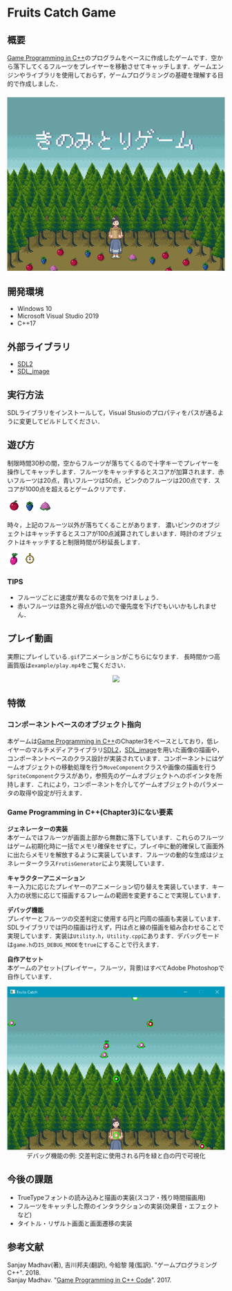 # Fruits Catch Game

## 概要

[Game Programming in C++](https://github.com/gameprogcpp/code)のプログラムをベースに作成したゲームです．空から落下してくるフルーツをプレイヤーを移動させてキャッチします．ゲームエンジンやライブラリを使用しておらず，ゲームプログラミングの基礎を理解する目的で作成しました．

<div align="center">
    <img src="assets/title.png">
</div>

## 開発環境

- Windows 10  
- Microsoft Visual Studio 2019  
- C++17  

## 外部ライブラリ

- [SDL2](https://github.com/libsdl-org/SDL/tree/SDL2)
- [SDL_image](https://github.com/libsdl-org/SDL_image/)

## 実行方法

SDLライブラリをインストールして，Visual Stusioのプロパティをパスが通るように変更してビルドしてください．

## 遊び方

制限時間30秒の間，空からフルーツが落ちてくるので十字キーでプレイヤーを操作してキャッチします．フルーツをキャッチするとスコアが加算されます．赤いフルーツは20点，青いフルーツは50点，ピンクのフルーツは200点です．スコアが1000点を超えるとゲームクリアです．
<div>
    <img src="assets/apple.png">
    <img src="assets/bery.png">
    <img src="assets/peach.png">
</div>

時々，上記のフルーツ以外が落ちてくることがあります．
濃いピンクのオブジェクトはキャッチするとスコアが100点減算されてしまいます．時計のオブジェクトはキャッチすると制限時間が5秒延長します．

<div>
    <img src="assets/dragon.png">
    <img src="assets/watch.png">
</div>

### TIPS

- フルーツごとに速度が異なるので気をつけましょう．
- 赤いフルーツは意外と得点が低いので優先度を下げでもいいかもしれません．

## プレイ動画

実際にプレイしている`.gif`アニメーションがこちらになります．
長時間かつ高画質版は`example/play.mp4`をご覧ください．

<div align="center">
    <img src="example/play.gif">
</div>

## 特徴

### コンポーネントベースのオブジェクト指向

本ゲームは[Game Programming in C++](https://github.com/gameprogcpp/code)のChapter3をベースとしており，低レイヤーのマルチメディアライブラリ[SDL2](https://github.com/libsdl-org/SDL/tree/SDL2)，[SDL_image](https://github.com/libsdl-org/SDL_image/)を用いた画像の描画や，コンポーネントベースのクラス設計が実装されています．コンポーネントにはゲームオブジェクトの移動処理を行う`MoveComponent`クラスや画像の描画を行う`SpriteComponent`クラスがあり，参照先のゲームオブジェクトへのポインタを所持します．これにより，コンポーネントを介してゲームオブジェクトのパラメータの取得や設定が行えます．

### Game Programming in C++(Chapter3)にない要素

**ジェネレーターの実装**  
本ゲームではフルーツが画面上部から無数に落下しています．これらのフルーツはゲーム初期化時に一括でメモリ確保をせずに，プレイ中に動的確保して画面外に出たらメモリを解放するように実装しています．フルーツの動的な生成はジェネレータークラス`FrutisGenerator`により実現しています．

**キャラクターアニメーション**  
キー入力に応じたプレイヤーのアニメーション切り替えを実装しています．キー入力の状態に応じて描画するフレームの範囲を変更することで実現しています．

**デバッグ機能**  
プレイヤーとフルーツの交差判定に使用する円と円周の描画も実装しています．SDLライブラリでは円の描画は行えず，円は点と線の描画を組み合わせることで実現しています．実装は`Utility.h`，`Utility.cpp`にあります．デバッグモードは`game.h`の`IS_DEBUG_MODE`を`true`にすることで行えます．

**自作アセット**  
本ゲームのアセット(プレイヤー，フルーツ，背景)はすべてAdobe Photoshopで自作しています．

<div align="center">
    <img src="example/debug.png", width=640px>
    <br>
    デバッグ機能の例: 交差判定に使用される円を緑と白の円で可視化
</div>

## 今後の課題

- TrueTypeフォントの読み込みと描画の実装(スコア・残り時間描画用)
- フルーツをキャッチした際のインタラクションの実装(効果音・エフェクトなど)
- タイトル・リザルト画面と画面遷移の実装

## 参考文献

Sanjay Madhav(著), 吉川邦夫(翻訳), 今給黎 隆(監訳). "ゲームプログラミング C++". 2018.  
Sanjay Madhav. "[Game Programming in C++ Code](https://github.com/gameprogcpp/code)". 2017.  
